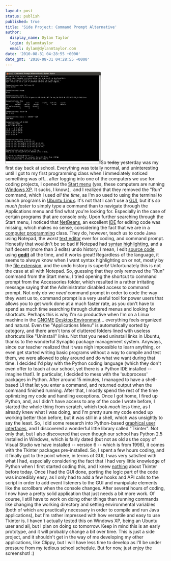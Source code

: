 ```yaml
---
layout: post
status: publish
published: true
title: 'Side Project: Command Prompt Alternative'
author:
  display_name: Dylan Taylor
  login: dylanmtaylor
  email: dylan@dylanmtaylor.com
date: '2010-08-31 04:28:55 +0000'
date_gmt: '2010-08-31 04:28:55 +0000'
---
```

<p><a href="/images/blog/2010/08/screenshot-command-prompt-alternative-by-dylan-taylor.png"><img class="alignleft size-medium wp-image-603" title="Command Prompt Alternative Screenshot" src="/images/blog/2010/08/screenshot-command-prompt-alternative-by-dylan-taylor.png?w=300" alt="" width="300" height="289" /></a>So <span style="text-decoration:line-through;">today</span> yesterday was my first day back at school. Everything was totally normal, and uninteresting until I got to my first programming class when I immediately noticed something was off... after logging into one of the computers we use for coding projects, I opened the <a class="zem_slink" title="Start menu" rel="wikipedia" href="http://en.wikipedia.org/wiki/Start_menu">Start menu</a> (yes, these computers are running <a class="zem_slink" title="Windows XP" rel="wikipedia" href="http://en.wikipedia.org/wiki/Windows_XP">Windows XP</a>. It sucks, I know.),  and I realized that they removed the "Run" command, which I used <em>all the time</em>, as I'm so used to using the terminal to launch programs in <a class="zem_slink" title="Ubuntu (operating system)" rel="homepage" href="http://www.ubuntu.com/">Ubuntu Linux</a>. It's not that I can't use a <a class="zem_slink" title="Graphical user interface" rel="wikipedia" href="http://en.wikipedia.org/wiki/Graphical_user_interface">GUI</a>, but it's <em>so much faster</em> to simply type a command than to navigate through the Applications menu and find what you're looking for. Especially in the case of certain programs that are console only. Upon further searching through the Start menu, I noticed that <a class="zem_slink" title="NetBeans" rel="homepage" href="http://www.netbeans.org">NetBeans</a>, an excellent <a class="zem_slink" title="Integrated development environment" rel="wikipedia" href="http://en.wikipedia.org/wiki/Integrated_development_environment">IDE</a> for editing code was missing, which makes no sense, considering the fact that we are in a <a class="zem_slink" title="Computer programming" rel="wikipedia" href="http://en.wikipedia.org/wiki/Computer_programming">computer programming</a> class. They do, however, teach us to code Java using Notepad, the <em>worst</em> <a class="zem_slink" title="Text editor" rel="wikipedia" href="http://en.wikipedia.org/wiki/Text_editor">text editor</a> ever for coding, and command prompt. Honestly that wouldn't be so bad if Notepad had <a class="zem_slink" title="Syntax highlighting" rel="wikipedia" href="http://en.wikipedia.org/wiki/Syntax_highlighting">syntax highlighting</a>, and a half decent (more than 3 edits) undo history. I mean, I edit <a class="zem_slink" title="Source code" rel="wikipedia" href="http://en.wikipedia.org/wiki/Source_code">source code</a> using <a title="gedit" href="http://projects.gnome.org/gedit/"><strong>gedit</strong></a> all the time, and it works great! Regardless of the language, it seems to always know when I want syntax highlighting on or not, mostly by the <a class="zem_slink" title="Filename extension" rel="wikipedia" href="http://en.wikipedia.org/wiki/Filename_extension">file extension</a>, and the undo history is superb! Unfortunately this is not the case at all with Notepad. So, guessing that they only removed the "Run" command from the Start menu, I tried opening the shortcut to command prompt from the Accessories folder, which resulted in a rather irritating message saying that the Administrator disabled access to command prompt. Not only do we <em>need</em> command prompt in order to code the way they want us to, command prompt is a very useful tool for power users that allows you to get work done at a much faster rate, as you don't have to spend as much time searching through cluttered menus and looking for shortcuts. Perhaps this is why I'm so productive when I'm on a Linux machine in the <a class="zem_slink" title="GNOME" rel="homepage" href="http://www.gnome.org/">GNOME</a> <a class="zem_slink" title="Desktop environment" rel="wikipedia" href="http://en.wikipedia.org/wiki/Desktop_environment">Desktop Environment</a>... everything feels organized and natural. Even the "Applications Menu" is automatically sorted by category, and there aren't tons of cluttered folders lined with useless shortcuts like "Uninstall" links. Not that you need uninstall links in Ubuntu, thanks to the wonderful Synaptic package management system. Anyways, since our teacher realized that it was nigh impossible to learn anything, or even get started writing basic programs without a way to compile and test them, we were allowed to play around and do what we want during that time. I decided I'd play with the Python coding language (which they don't even offer to teach at our school, yet there is a Python IDE installed -- imagine that!). In particular, I decided to mess with the 'subprocess' packages in Python. After around 15 minutes, I managed to have a shell-based UI that let you enter a command, and returned output when the command finished running. After that, I mostly spend the rest of the time optimizing my code and handling exceptions. Once I got home, I fired up Python, and, as I didn't have access to any of the code I wrote before, I started the whole thing from scratch, which took <em>much</em> less time, as I already knew what I was doing, and I'm pretty sure my code ended up working better than before, but it was still in a shell, which was unsightly to say the least. So, I did some research into Python-based <a class="zem_slink" title="Graphical user interface" rel="wikipedia" href="http://en.wikipedia.org/wiki/Graphical_user_interface">graphical user interfaces</a>, and I discovered a wonderful little library called "Tkinter". Not only that, but I also discovered that even though our school has Python 2.5 installed in Windows, which is fairly dated (but not as old as the copy of Visual Studio we have installed -- version 6 -- which is from 1998), it comes with the Tkinter packages pre-installed. So, I spent a few hours coding, and it finally got to the point where, in terms of GUI, I was very satisfied with what I had, especially considering the fact that I had very little knowledge of Python when I first started coding this, and I knew <span style="text-decoration:underline;">nothing</span> about Tkinter before today. Once I had the GUI done, porting the logic part of the code was incredibly easy, as I only had to add a few hooks and API calls to the script in order to add event listeners to the GUI and manipulate elements like the scrollbars when the console changes. After several hours of coding, I now have a pretty solid application that just needs a bit more work. Of course, I still have to work on doing other things than running commands like changing the working directory and setting environmental variables (both of which are practically necessary in order to compile and run Java applications), but I'm rather impressed with how versatile and easy to use Tkinter is. I haven't actually tested this on Windows XP, being an Ubuntu user and all, but I plan on doing so tomorrow. Keep in mind this is an early prototype, and it will probably change a bit over time. This is just a side project, and it shouldn't get in the way of me developing my other applications, like Clippy, but I will have less time to develop as I'll be under pressure from my tedious school schedule. But for now, just enjoy the screenshot! :)</p>
